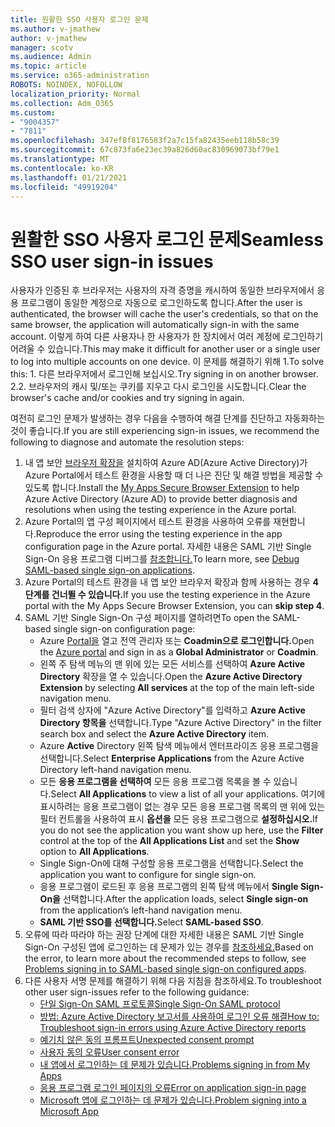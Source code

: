 ```yaml
---
title: 원활한 SSO 사용자 로그인 문제
ms.author: v-jmathew
author: v-jmathew
manager: scotv
ms.audience: Admin
ms.topic: article
ms.service: o365-administration
ROBOTS: NOINDEX, NOFOLLOW
localization_priority: Normal
ms.collection: Adm_O365
ms.custom:
- "9004357"
- "7811"
ms.openlocfilehash: 347ef8f8176583f2a7c15fa82435eeb118b58c39
ms.sourcegitcommit: 67c873fa6e23ec39a826d60ac830969073bf79e1
ms.translationtype: MT
ms.contentlocale: ko-KR
ms.lasthandoff: 01/21/2021
ms.locfileid: "49919204"
---
```

# <a name="seamless-sso-user-sign-in-issues"></a><span data-ttu-id="9cc10-102">원활한 SSO 사용자 로그인 문제</span><span class="sxs-lookup"><span data-stu-id="9cc10-102">Seamless SSO user sign-in issues</span></span>

<span data-ttu-id="9cc10-103">사용자가 인증된 후 브라우저는 사용자의 자격 증명을 캐시하여 동일한 브라우저에서 응용 프로그램이 동일한 계정으로 자동으로 로그인하도록 합니다.</span><span class="sxs-lookup"><span data-stu-id="9cc10-103">After the user is authenticated, the browser will cache the user's credentials, so that on the same browser, the application will automatically sign-in with the same account.</span></span> <span data-ttu-id="9cc10-104">이렇게 하여 다른 사용자나 한 사용자가 한 장치에서 여러 계정에 로그인하기 어려울 수 있습니다.</span><span class="sxs-lookup"><span data-stu-id="9cc10-104">This may make it difficult for another user or a single user to log into multiple accounts on one device.</span></span> <span data-ttu-id="9cc10-105">이 문제를 해결하기 위해 1.</span><span class="sxs-lookup"><span data-stu-id="9cc10-105">To solve this: 1.</span></span> <span data-ttu-id="9cc10-106">다른 브라우저에서 로그인해 보십시오.</span><span class="sxs-lookup"><span data-stu-id="9cc10-106">Try signing in on another browser.</span></span> <span data-ttu-id="9cc10-107">2.</span><span class="sxs-lookup"><span data-stu-id="9cc10-107">2.</span></span> <span data-ttu-id="9cc10-108">브라우저의 캐시 및/또는 쿠키를 지우고 다시 로그인을 시도합니다.</span><span class="sxs-lookup"><span data-stu-id="9cc10-108">Clear the browser's cache and/or cookies and try signing in again.</span></span>

<span data-ttu-id="9cc10-109">여전히 로그인 문제가 발생하는 경우 다음을 수행하여 해결 단계를 진단하고 자동화하는 것이 좋습니다.</span><span class="sxs-lookup"><span data-stu-id="9cc10-109">If you are still experiencing sign-in issues, we recommend the following to diagnose and automate the resolution steps:</span></span>

1. <span data-ttu-id="9cc10-110">내 앱 보안 [브라우저 확장을](https://docs.microsoft.com/azure/active-directory/manage-apps/access-panel-extension-problem-installing) 설치하여 Azure AD(Azure Active Directory)가 Azure Portal에서 테스트 환경을 사용할 때 더 나은 진단 및 해결 방법을 제공할 수 있도록 합니다.</span><span class="sxs-lookup"><span data-stu-id="9cc10-110">Install the [My Apps Secure Browser Extension](https://docs.microsoft.com/azure/active-directory/manage-apps/access-panel-extension-problem-installing) to help Azure Active Directory (Azure AD) to provide better diagnosis and resolutions when using the testing experience in the Azure portal.</span></span>
2. <span data-ttu-id="9cc10-111">Azure Portal의 앱 구성 페이지에서 테스트 환경을 사용하여 오류를 재현합니다.</span><span class="sxs-lookup"><span data-stu-id="9cc10-111">Reproduce the error using the testing experience in the app configuration page in the Azure portal.</span></span> <span data-ttu-id="9cc10-112">자세한 내용은 SAML 기반 Single Sign-On 응용 프로그램 디버그를 [참조합니다.](https://docs.microsoft.com/azure/active-directory/azuread-dev/howto-v1-debug-saml-sso-issues)</span><span class="sxs-lookup"><span data-stu-id="9cc10-112">To learn more, see [Debug SAML-based single sign-on applications](https://docs.microsoft.com/azure/active-directory/azuread-dev/howto-v1-debug-saml-sso-issues).</span></span>
3. <span data-ttu-id="9cc10-113">Azure Portal의 테스트 환경을 내 앱 보안 브라우저 확장과 함께 사용하는 경우 **4단계를 건너뛸 수 있습니다.**</span><span class="sxs-lookup"><span data-stu-id="9cc10-113">If you use the testing experience in the Azure portal with the My Apps Secure Browser Extension, you can **skip step 4**.</span></span>
4. <span data-ttu-id="9cc10-114">SAML 기반 Single Sign-On 구성 페이지를 열하려면</span><span class="sxs-lookup"><span data-stu-id="9cc10-114">To open the SAML-based single sign-on configuration page:</span></span>
    - <span data-ttu-id="9cc10-115">Azure [Portal을](https://portal.azure.com/) 열고 전역  관리자 또는 **Coadmin으로 로그인합니다.**</span><span class="sxs-lookup"><span data-stu-id="9cc10-115">Open the [Azure portal](https://portal.azure.com/) and sign in as a **Global Administrator** or **Coadmin**.</span></span>
    - <span data-ttu-id="9cc10-116">왼쪽 주 탐색 메뉴의  맨 위에 있는 모든 서비스를 선택하여 **Azure Active Directory** 확장을 열 수 있습니다.</span><span class="sxs-lookup"><span data-stu-id="9cc10-116">Open the **Azure Active Directory Extension** by selecting **All services** at the top of the main left-side navigation menu.</span></span>
    - <span data-ttu-id="9cc10-117">필터 검색 상자에 "Azure Active Directory"를 입력하고 **Azure Active Directory 항목을** 선택합니다.</span><span class="sxs-lookup"><span data-stu-id="9cc10-117">Type "Azure Active Directory" in the filter search box and select the **Azure Active Directory** item.</span></span>
    - <span data-ttu-id="9cc10-118">Azure **Active** Directory 왼쪽 탐색 메뉴에서 엔터프라이즈 응용 프로그램을 선택합니다.</span><span class="sxs-lookup"><span data-stu-id="9cc10-118">Select **Enterprise Applications** from the Azure Active Directory left-hand navigation menu.</span></span>
    - <span data-ttu-id="9cc10-119">모든 **응용 프로그램을 선택하여** 모든 응용 프로그램 목록을 볼 수 있습니다.</span><span class="sxs-lookup"><span data-stu-id="9cc10-119">Select **All Applications** to view a list of all your applications.</span></span> <span data-ttu-id="9cc10-120">여기에 표시하려는 응용 프로그램이 없는 경우 모든  응용 프로그램 목록의  맨 위에 있는 필터 컨트롤을 사용하여 표시 **옵션을** 모든 응용 프로그램으로 **설정하십시오.**</span><span class="sxs-lookup"><span data-stu-id="9cc10-120">If you do not see the application you want show up here, use the **Filter** control at the top of the **All Applications List** and set the **Show** option to **All Applications**.</span></span>
    - <span data-ttu-id="9cc10-121">Single Sign-On에 대해 구성할 응용 프로그램을 선택합니다.</span><span class="sxs-lookup"><span data-stu-id="9cc10-121">Select the application you want to configure for single sign-on.</span></span>
    - <span data-ttu-id="9cc10-122">응용 프로그램이 로드된 후 응용 프로그램의 왼쪽 탐색 메뉴에서 **Single Sign-On을** 선택합니다.</span><span class="sxs-lookup"><span data-stu-id="9cc10-122">After the application loads, select **Single sign-on** from the application’s left-hand navigation menu.</span></span>
    - <span data-ttu-id="9cc10-123">**SAML 기반 SSO를 선택합니다.**</span><span class="sxs-lookup"><span data-stu-id="9cc10-123">Select **SAML-based SSO**.</span></span>
5. <span data-ttu-id="9cc10-124">오류에 따라 따라야 하는 권장 단계에 대한 자세한 내용은 SAML 기반 Single Sign-On 구성된 앱에 로그인하는 데 문제가 있는 경우를 [참조하세요.](https://docs.microsoft.com/azure/active-directory/manage-apps/application-sign-in-problem-federated-sso-gallery#application-not-found-in-directory)</span><span class="sxs-lookup"><span data-stu-id="9cc10-124">Based on the error, to learn more about the recommended steps to follow, see [Problems signing in to SAML-based single sign-on configured apps](https://docs.microsoft.com/azure/active-directory/manage-apps/application-sign-in-problem-federated-sso-gallery#application-not-found-in-directory).</span></span>
6. <span data-ttu-id="9cc10-125">다른 사용자 서명 문제를 해결하기 위해 다음 지침을 참조하세요.</span><span class="sxs-lookup"><span data-stu-id="9cc10-125">To troubleshoot other user sign-issues refer to the following guidance:</span></span>
    - [<span data-ttu-id="9cc10-126">단일 Sign-On SAML 프로토콜</span><span class="sxs-lookup"><span data-stu-id="9cc10-126">Single Sign-On SAML protocol</span></span>](https://docs.microsoft.com/azure/active-directory/develop/single-sign-on-saml-protocol)
    - [<span data-ttu-id="9cc10-127">방법: Azure Active Directory 보고서를 사용하여 로그인 오류 해결</span><span class="sxs-lookup"><span data-stu-id="9cc10-127">How to: Troubleshoot sign-in errors using Azure Active Directory reports</span></span>](https://docs.microsoft.com/azure/active-directory/reports-monitoring/howto-troubleshoot-sign-in-errors)
    - [<span data-ttu-id="9cc10-128">예기치 않은 동의 프롬프트</span><span class="sxs-lookup"><span data-stu-id="9cc10-128">Unexpected consent prompt</span></span>](https://docs.microsoft.com/azure/active-directory/manage-apps/application-sign-in-unexpected-user-consent-prompt)
    - [<span data-ttu-id="9cc10-129">사용자 동의 오류</span><span class="sxs-lookup"><span data-stu-id="9cc10-129">User consent error</span></span>](https://docs.microsoft.com/azure/active-directory/manage-apps/application-sign-in-unexpected-user-consent-error)
    - [<span data-ttu-id="9cc10-130">내 앱에서 로그인하는 데 문제가 있습니다.</span><span class="sxs-lookup"><span data-stu-id="9cc10-130">Problems signing in from My Apps</span></span>](https://docs.microsoft.com/azure/active-directory/manage-apps/application-sign-in-other-problem-access-panel)
    - [<span data-ttu-id="9cc10-131">응용 프로그램 로그인 페이지의 오류</span><span class="sxs-lookup"><span data-stu-id="9cc10-131">Error on application sign-in page</span></span>](https://docs.microsoft.com/azure/active-directory/manage-apps/application-sign-in-problem-application-error)
    - [<span data-ttu-id="9cc10-132">Microsoft 앱에 로그인하는 데 문제가 있습니다.</span><span class="sxs-lookup"><span data-stu-id="9cc10-132">Problem signing into a Microsoft App</span></span>](https://docs.microsoft.com/azure/active-directory/manage-apps/application-sign-in-problem-first-party-microsoft)
